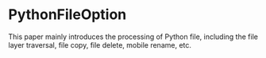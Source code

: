 # PythonFileOption
This paper mainly introduces the processing of Python file, including the file layer traversal, file copy, file delete, mobile rename, etc.
